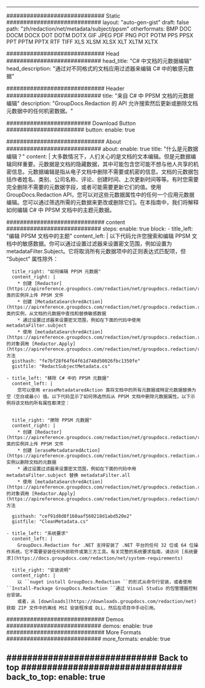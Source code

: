 
---
############################# Static ############################
layout: "auto-gen-gist" 
draft: false
path: "zh/redaction/net/metadata/subject/ppsm"
otherformats: BMP DOC DOCM DOCX DOT DOTM DOTX GIF JPEG PDF PNG POT POTM PPS PPSX PPT PPTM PPTX RTF TIFF XLS XLSM XLSX XLT XLTM XLTX  

############################# Head ############################
head_title: "C# 中文档的元数据编辑"
head_description: "通过对不同格式的文档应用过滤器来编辑 C# 中的敏感元数据"

############################# Header ############################
title: "来自 C# 中 PPSM 文档的元数据编辑"
description: "GroupDocs.Redaction 的 API 允许搜索然后更新或删除文档元数据中的任何机密数据。"

######################### Download Button #######################
button:
    enable: true

############################# About ############################
about:
    enable: true
    title: "什么是元数据编辑？"
    content: |
        大多数情况下，人们关心的是文档的文本编辑。但是元数据编辑同样重要。元数据是文档的隐藏数据，其中可能包含您可能不想与他人共享的机密信息。元数据编辑是指从电子文档中删除不需要或机密的信息。文档的元数据包括作者姓名、类别、公司名称、评论、创建时间、上次更新时间等等。有时您需要完全删除不需要的元数据字段，或者可能需要更新它们的值。使用 GroupDocs.Redaction API，您可以对这些元数据属性中的任何一个应用元数据编辑。您可以通过筛选所需的元数据来更改或删除它们。在本指南中，我们将解释如何编辑 C# 中 PPSM 文档中的主题元数据。

############################# content ############################
steps:
    enable: true
    block:
    - title_left: "编辑 PPSM 文档中的主题"
      content_left: |
        以下代码允许您搜索和编辑 PPSM 文档中的敏感数据。你可以通过设置过滤器来设置密文范围，例如设置为 metadataFilter.Subject。它将取消所有元数据项中的正则表达式匹配项，但 “Subject” 属性除外：
        

      title_right: "如何编辑 PPSM 元数据"
      content_right: |
        * 创建 [Redactor](https://apireference.groupdocs.com/redaction/net/groupdocs.redaction/redactor) 类的实例并上传 PPSM 文件
        * 创建 [MetadataSearchredAction](https://apireference.groupdocs.com/redaction/net/groupdocs.redaction.redactions/metadatasearchredaction) 类的实例，从文档的元数据中查找和替换敏感数据
        * 通过设置过滤器来设置密文范围，例如在下面的代码中使用 metadataFilter.subject
        * 使用 [metadataSearchredAction](https://apireference.groupdocs.com/redaction/net/groupdocs.redaction.redactions/metadatasearchredaction) 的对象调用 [Redactor.Apply](https://apireference.groupdocs.com/redaction/net/groupdocs.redaction/redactor/methods/apply/index) 方法        
      gisthash: "fe7bf28f64f64f61d748d50026fbc1350fe"
      gistfile: "RedactSubjectMetadata.cs"

    - title_left: "移除 C# 中的 PPSM 元数据"
      content_left: |
        您可以使用 eraseMetadataredAction 类将文档中的所有元数据或特定元数据替换为空（空白或最小）值。以下代码显示了如何筛选然后从 PPSM 文档中删除元数据属性。以下示例将该文档的所有属性都清空：
        
        
      title_right: "擦除 PPSM 元数据"
      content_right: |
        * 创建 [Redactor](https://apireference.groupdocs.com/redaction/net/groupdocs.redaction/redactor) 类的实例并上传 PPSM 文件
        * 创建 [eraseMetadataredAction](https://apireference.groupdocs.com/redaction/net/groupdocs.redaction.redactions/erasemetadataredaction) 实例以删除文档的元数据
        * 通过设置过滤器来设置密文范围，例如在下面的代码中用 metadataFilter.subject 替换 metadataFilter.all 
        * 使用 [metadataSearchredAction](https://apireference.groupdocs.com/redaction/net/groupdocs.redaction.redactions/metadatasearchredaction) 的对象调用 [Redactor.Apply](https://apireference.groupdocs.com/redaction/net/groupdocs.redaction/redactor/methods/apply/index) 方法
        
      gisthash: "cef91d8d8f160aaf560218d1abd520e2"
      gistfile: "CleanMetadata.cs"

    - title_left: "系统要求"
      content_left: |
        GroupDocs.Redaction for .NET 支持安装了 .NET 平台的任何 32 位或 64 位操作系统。它不需要安装任何外部软件或第三方工具。有关完整的系统要求指南，请访问 [系统要求](https://docs.groupdocs.com/redaction/net/system-requirements)
        
      title_right: "安装说明"
      content_right: |
        以 ``nuget install GroupDocs.Redaction ``的形式从命令行安装，或者使用 ``Install-Package GroupDocs.Redaction ``通过 Visual Studio 的包管理器控制台安装。 
        或者，从 [downloads](https://downloads.groupdocs.com/redaction/net) 获取 ZIP 文件中的离线 MSI 安装程序或 DLL，然后在项目中手动引用。

############################# Demos ############################
demos:
    enable: true
############################# More Formats ############################
more_formats:
    enable: true

############################# Back to top ###############################
back_to_top:
    enable: true
---